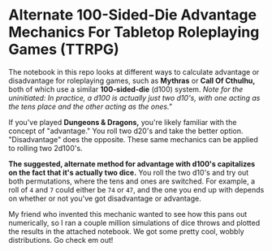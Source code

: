 # Alternate 100-Sided-Die Advantage Mechanics For Tabletop Roleplaying Games (TTRPG)

The notebook in this repo looks at different ways to calculate advantage or disadvantage for roleplaying games, such as **Mythras** or **Call Of Cthulhu,** both of which use a similar **100-sided-die** (d100) system. *Note for the uninitiated: In practice, a d100 is actually just two d10's, with one acting as the tens place and the other acting as the ones."*

If you've played **Dungeons & Dragons,** you're likely familiar with the concept of "advantage." You roll two d20's and take the better option. "Disadvantage" does the opposite. These same mechanics can be applied to rolling two 2d100's.

**The suggested, alternate method for advantage with d100's capitalizes on the fact that it's actually two dice.** You roll the two d10's and try out both permutations, where the tens and ones are switched. For example, a roll of `4` and `7` could either be `74` or `47`, and the one you end up with depends on whether or not you've got disadvantage or advantage.

My friend who invented this mechanic wanted to see how this pans out numerically, so I ran a couple million simulations of dice throws and plotted the results in the attached notebook. We got some pretty cool, wobbly distributions. Go check em out!
